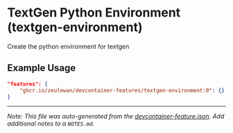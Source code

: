 
# TextGen Python Environment (textgen-environment)

Create the python environment for textgen

## Example Usage

```json
"features": {
    "ghcr.io/zeulewan/devcontainer-features/textgen-environment:0": {}
}
```





---

_Note: This file was auto-generated from the [devcontainer-feature.json](https://github.com/zeulewan/devcontainer-features/blob/main/src/textgen-environment/devcontainer-feature.json).  Add additional notes to a `NOTES.md`._
